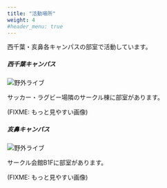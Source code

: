 ```yaml
---
title: "活動場所"
weight: 4
#header_menu: true
---
```


西千葉・亥鼻各キャンパスの部室で活動しています。

##### 西千葉キャンパス

![野外ライブ](images/location-nishichiba.webp)

サッカー・ラグビー場隣のサークル棟に部室があります。

(FIXME: もっと見やすい画像)

##### 亥鼻キャンパス

![野外ライブ](images/location-inohana.webp)

サークル会館B1Fに部室があります。

(FIXME: もっと見やすい画像)
